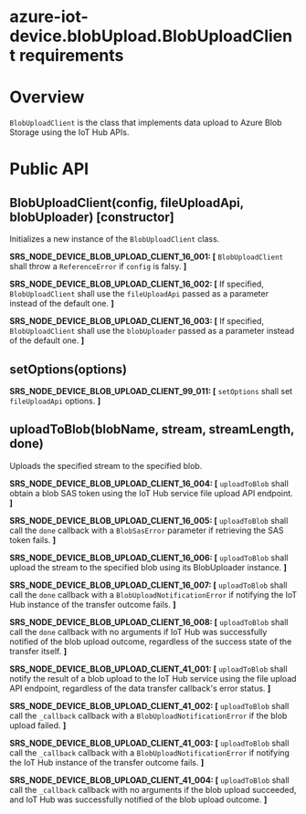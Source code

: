 # azure-iot-device.blobUpload.BlobUploadClient requirements

# Overview
`BlobUploadClient` is the class that implements data upload to Azure Blob Storage using the IoT Hub APIs.

# Public API

## BlobUploadClient(config, fileUploadApi, blobUploader) [constructor]
Initializes a new instance of the `BlobUploadClient` class.

**SRS_NODE_DEVICE_BLOB_UPLOAD_CLIENT_16_001: [** `BlobUploadClient` shall throw a `ReferenceError` if `config` is falsy. **]**

**SRS_NODE_DEVICE_BLOB_UPLOAD_CLIENT_16_002: [** If specified, `BlobUploadClient` shall use the `fileUploadApi` passed as a parameter instead of the default one. **]**

**SRS_NODE_DEVICE_BLOB_UPLOAD_CLIENT_16_003: [** If specified, `BlobUploadClient` shall use the `blobUploader` passed as a parameter instead of the default one. **]**

## setOptions(options)

**SRS_NODE_DEVICE_BLOB_UPLOAD_CLIENT_99_011: [** `setOptions` shall set `fileUploadApi` options. **]**

## uploadToBlob(blobName, stream, streamLength, done)
Uploads the specified stream to the specified blob.

**SRS_NODE_DEVICE_BLOB_UPLOAD_CLIENT_16_004: [** `uploadToBlob` shall obtain a blob SAS token using the IoT Hub service file upload API endpoint. **]**

**SRS_NODE_DEVICE_BLOB_UPLOAD_CLIENT_16_005: [** `uploadToBlob` shall call the `done` callback with a `BlobSasError` parameter if retrieving the SAS token fails. **]**

**SRS_NODE_DEVICE_BLOB_UPLOAD_CLIENT_16_006: [** `uploadToBlob` shall upload the stream to the specified blob using its BlobUploader instance. **]**

**SRS_NODE_DEVICE_BLOB_UPLOAD_CLIENT_16_007: [** `uploadToBlob` shall call the `done` callback with a `BlobUploadNotificationError` if notifying the IoT Hub instance of the transfer outcome fails. **]**

**SRS_NODE_DEVICE_BLOB_UPLOAD_CLIENT_16_008: [** `uploadToBlob` shall call the `done` callback with no arguments if IoT Hub was successfully notified of the blob upload outcome, regardless of the success state of the transfer itself. **]**

**SRS_NODE_DEVICE_BLOB_UPLOAD_CLIENT_41_001: [** `uploadToBlob` shall notify the result of a blob upload to the IoT Hub service using the file upload API endpoint, regardless of the data transfer callback's error status. **]**

**SRS_NODE_DEVICE_BLOB_UPLOAD_CLIENT_41_002: [** `uploadToBlob` shall call the `_callback` callback with a `BlobUploadNotificationError` if the blob upload failed. **]**

**SRS_NODE_DEVICE_BLOB_UPLOAD_CLIENT_41_003: [** `uploadToBlob` shall call the `_callback` callback with a `BlobUploadNotificationError` if notifying the IoT Hub instance of the transfer outcome fails. **]**

**SRS_NODE_DEVICE_BLOB_UPLOAD_CLIENT_41_004: [** `uploadToBlob` shall call the `_callback` callback with no arguments if the blob upload succeeded, and IoT Hub was successfully notified of the blob upload outcome. **]**


